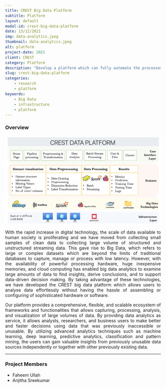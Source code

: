 ```yaml
---
title: CREST Big Data Platform
subtitle: Platform
layout: default
modal-id: crest-big-data-platform
date: 13/12/2021
img: data-analytics.jpeg
thumbnail: data-analytics.jpeg
alt: platform
project-date: 2021
client: CREST
category: Platform
description: "Develop a platform which can fully automate the processes of selecting, performing and evaluating big data algorithm."
slug: crest-big-data-platform
categories:
    - research
    - platform
keywords:
    - Big Data
    - infrastructure
    - platform
---
```


### Overview

<p align="center">
    <img src="/img/posts/crest-big-data-platform.png" width="800">
</p>

<p style="text-align: justify;">
With the rapid increase in digital technology, the scale of data available to human society is proliferating and we have moved from collecting small samples of clean data to collecting large volume of structured and unstructured streaming data. This gave rise to Big Data, which refers to large or complex datasets which are beyond the limits of traditional databases to capture, manage or process with low latency. However, with the availability of powerful processing hardware, huge inexpensive memories, and cloud computing has enabled big data analytics to examine large amounts of data to find insights, derive conclusions, and to support data-driven decision making. By taking advantage of these technologies, we have developed the CREST big data platform which allows users to analyse data effortlessly without having the hassle of assembling or configuring of sophisticated hardware or software.
</p>

<p style="text-align: justify;">
Our platform provides a comprehensive, flexible, and scalable ecosystem of frameworks and functionalities that allows capturing, processing, analysis, and visualization of large volumes of data. By providing data analytics as service, it allows analysts, researchers, and business users to make better and faster decisions using data that was previously inaccessible or unusable. By utilizing advanced analytics techniques such as machine learning, deep learning, predictive analytics, classification and pattern mining, the users can gain valuable insights from previously unusable data sources independently or together with other previously existing data.
</p>

---
### Project Members

- Faheem Ullah
- Anjitha Sreekumar